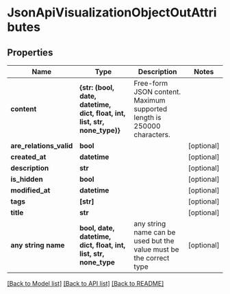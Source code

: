 # JsonApiVisualizationObjectOutAttributes


## Properties
Name | Type | Description | Notes
------------ | ------------- | ------------- | -------------
**content** | **{str: (bool, date, datetime, dict, float, int, list, str, none_type)}** | Free-form JSON content. Maximum supported length is 250000 characters. | 
**are_relations_valid** | **bool** |  | [optional] 
**created_at** | **datetime** |  | [optional] 
**description** | **str** |  | [optional] 
**is_hidden** | **bool** |  | [optional] 
**modified_at** | **datetime** |  | [optional] 
**tags** | **[str]** |  | [optional] 
**title** | **str** |  | [optional] 
**any string name** | **bool, date, datetime, dict, float, int, list, str, none_type** | any string name can be used but the value must be the correct type | [optional]

[[Back to Model list]](../README.md#documentation-for-models) [[Back to API list]](../README.md#documentation-for-api-endpoints) [[Back to README]](../README.md)


